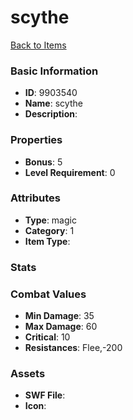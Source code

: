 # scythe



[Back to Items](../items.md)

### Basic Information

- **ID**: 9903540
- **Name**: scythe
- **Description**: 

### Properties

- **Bonus**: 5
- **Level Requirement**: 0

### Attributes

- **Type**: magic
- **Category**: 1
- **Item Type**: 

### Stats


### Combat Values

- **Min Damage**: 35
- **Max Damage**: 60
- **Critical**: 10
- **Resistances**: Flee,-200

### Assets

- **SWF File**: 
- **Icon**: 

